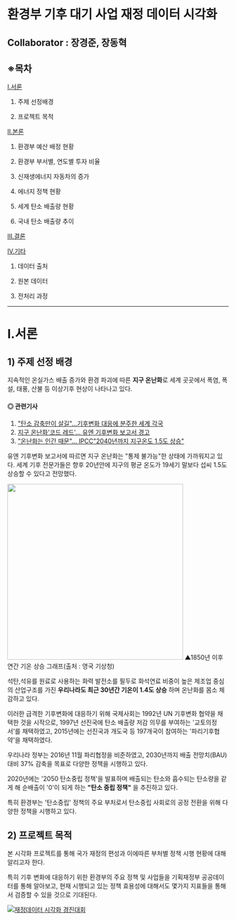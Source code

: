 #  환경부 기후 대기 사업 재정 데이터 시각화
## **Collaborator : 장경준, 장동혁**



## ※목차


[Ⅰ.서론](#Ⅰ.서론)

1) 주제 선정배경
    
2) 프로젝트 목적


[Ⅱ.본론](#Ⅱ.본론)

1) 환경부 예산 배정 현황

2) 환경부 부서별, 연도별 투자 비율

3) 신재생에너지 자동차의 증가

4) 에너지 정책 현황

5) 세계 탄소 배출량 현황

6) 국내 탄소 배출량 추이


[Ⅲ.결론](#Ⅲ.결론)



[IV.기타](#IV.기타)

1) 데이터 출처

2) 원본 데이터

3) 전처리 과정



---

# Ⅰ.서론
## 1) 주제 선정 배경
지속적인 온실가스 배출 증가와 환경 파괴에 따른 **지구 온난화**로 세계 곳곳에서 폭염, 폭설, 태풍, 산불 등 이상기후 현상이 나타나고 있다.

#### ◎ 관련기사

1. ["탄소 감축만이 살길"...기후변화 대응에 분주한 세계 각국](https://www.hani.co.kr/arti/society/environment/1007068.html)
2. [지구 온난화'코드 레드'... 유엔 기후변화 보고서 경고](https://www.bbc.com/korean/news-58155013)
3. ["온난화는 인간 때문"... IPCC"2040년까지 지구온도 1.5도 상승"](https://news.kbs.co.kr/news/view.do?ncd=5252484)

유엔 기후변화 보고서에 따르면 지구 온난화는 "통제 불가능"한 상태에 가까워지고 있다. 세계 기후 전문가들은 향후 20년안에 지구의 평균 온도가 19세기 말보다 섭씨 1.5도 상승할 수 있다고 전망했다.

<img src="https://s3.us-west-2.amazonaws.com/secure.notion-static.com/0a6c477e-c02a-480b-9b38-0d7efbf37232/Untitled.png?X-Amz-Algorithm=AWS4-HMAC-SHA256&X-Amz-Credential=AKIAT73L2G45O3KS52Y5%2F20210909%2Fus-west-2%2Fs3%2Faws4_request&X-Amz-Date=20210909T082744Z&X-Amz-Expires=86400&X-Amz-Signature=b1525b4ab9a6255724624b7cac863526c6b1d9402d599bf05f33973a84fe2960&X-Amz-SignedHeaders=host&response-content-disposition=filename%20%3D%22Untitled.png%22" width="400" height="400"/>
▲1850년 이후 연간 기온 상승 그래프(출처 : 영국 기상청)

석탄,석유를 원료로 사용하는 화력 발전소를 필두로 화석연료 비중이 높은 제조업 중심의 산업구조를 가진 __우리나라도 최근 30년간 기온이 1.4도 상승__ 하며 온난화를 몸소 체감하고 있다.

이러한 급격한 기후변화에 대응하기 위해 국제사회는 1992년 UN 기후변화 협약을 채택한 것을 시작으로, 1997년 선진국에 탄소 배출량 저감 의무를 부여하는 '교토의정서'를 채택하였고, 2015년에는 선진국과 개도국 등 197개국이 참여하는 '파리기후협약'을 채택하였다.

우리나라 정부는 2016년 11월 파리협정을 비준하였고, 2030년까지 배출 전망치(BAU)대비 37% 감축을 목표로 다양한 정책을 시행하고 있다.

2020년에는 '2050 탄소중립 정책'을 발표하며 배출되는 탄소와 흡수되는 탄소량을 같게 해 순배출이 '0'이 되게 하는 __"탄소 중립 정책"__ 을 추진하고 있다.

특히 환경부는 '탄소중립' 정책의 주요 부처로서 탄소중립 사회로의 공정 전환을 위해 다양한 정책을 시행하고 있다.

## 2) 프로젝트 목적

본 시각화 프로젝트를 통해 국가 재정의 편성과 이에따른 부처별 정책 시행 현황에 대해 알리고자 한다.

특히 기후 변화에 대응하기 위한 환경부의 주요 정책 및 사업들을 기획재정부 공공데이터를 통해 알아보고,
현재 시행되고 있는 정책 효용성에 대해서도 몇가지 지표들을 통해서 검증할 수 있을 것으로 기대된다.

<div class='tableauPlaceholder' id='viz1631166811516' style='position: relative'><noscript><a href='#'><img alt='재정데이터 시각화 경진대회 ' src='https:&#47;&#47;public.tableau.com&#47;static&#47;images&#47;2W&#47;2WHZDRJZ8&#47;1_rss.png' style='border: none' /></a></noscript><object class='tableauViz'  style='display:none;'><param name='host_url' value='https%3A%2F%2Fpublic.tableau.com%2F' /> <param name='embed_code_version' value='3' /> <param name='path' value='shared&#47;2WHZDRJZ8' /> <param name='toolbar' value='yes' /><param name='static_image' value='https:&#47;&#47;public.tableau.com&#47;static&#47;images&#47;2W&#47;2WHZDRJZ8&#47;1.png' /> <param name='animate_transition' value='yes' /><param name='display_static_image' value='yes' /><param name='display_spinner' value='yes' /><param name='display_overlay' value='yes' /><param name='display_count' value='yes' /><param name='language' value='ko-KR' /><param name='filter' value='publish=yes' /></object></div>                <script type='text/javascript'>                    var divElement = document.getElementById('viz1631166811516');                    var vizElement = divElement.getElementsByTagName('object')[0];                    vizElement.style.width='1000px';vizElement.style.height='827px';                    var scriptElement = document.createElement('script');                    scriptElement.src = 'https://public.tableau.com/javascripts/api/viz_v1.js';                    vizElement.parentNode.insertBefore(scriptElement, vizElement);                </script>
